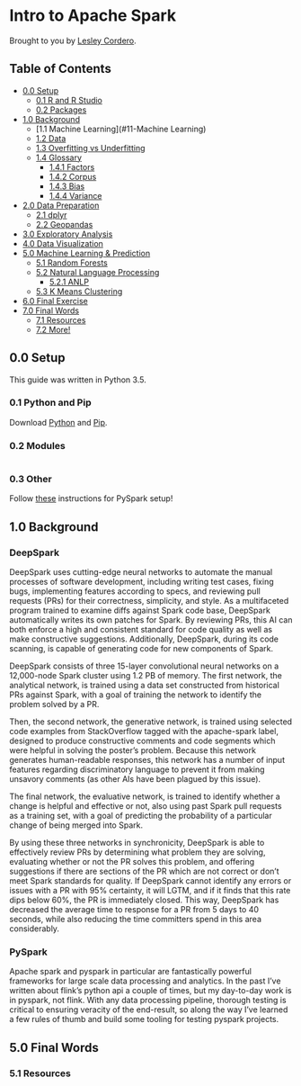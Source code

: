 Intro to Apache Spark
==================

Brought to you by [Lesley Cordero](http://www.columbia.edu/~lc2958).

## Table of Contents

- [0.0 Setup](#00-setup)
	+ [0.1 R and R Studio](#01-r-and-r-studio)
	+ [0.2 Packages](#02-packages)
- [1.0 Background](#10-background)
	+ [1.1 Machine Learning](#11-Machine Learning)
	+ [1.2 Data](#12-data)
	+ [1.3 Overfitting vs Underfitting](#13-overfitting-vs-underfitting)
	+ [1.4 Glossary](#14-glossary)
		* [1.4.1 Factors](#141-factors)
		* [1.4.2 Corpus](#142-corpus)
		* [1.4.3 Bias](#143-bias)
		* [1.4.4 Variance](#144-variance)
- [2.0 Data Preparation](#30-data-preparation)
	+ [2.1 dplyr](#31-dplyr)
	+ [2.2 Geopandas](#32-geopandas)
- [3.0 Exploratory Analysis](#30-exploratory-analysis)
- [4.0 Data Visualization](#50-data-visualization)
- [5.0 Machine Learning & Prediction](#50-machine-learning--prediction)
	+ [5.1 Random Forests](#51-random-forests)
	+ [5.2 Natural Language Processing](#52-natural-language-processing)
		* [5.2.1 ANLP](#521-anlp)
	+ [5.3 K Means Clustering](#53-k-means-clustering)
- [6.0 Final Exercise]($60-final-exercise)
- [7.0 Final Words](#60-final-words)
	+ [7.1 Resources](#61-resources)
	+ [7.2 More!](#72-more)


## 0.0 Setup

This guide was written in Python 3.5.


### 0.1 Python and Pip

Download [Python](https://www.python.org/downloads/) and [Pip](https://pip.pypa.io/en/stable/installing/).

### 0.2 Modules


```
```

### 0.3 Other 

Follow [these](https://www.dataquest.io/blog/pyspark-installation-guide/) instructions for PySpark setup! 

## 1.0 Background




### DeepSpark

DeepSpark uses cutting-edge neural networks to automate the manual processes of software development, including writing test cases, fixing bugs, implementing features according to specs, and reviewing pull requests (PRs) for their correctness, simplicity, and style. As a multifaceted program trained to examine diffs against Spark code base, DeepSpark automatically writes its own patches for Spark. By reviewing PRs, this AI can both enforce a high and consistent standard for code quality as well as make constructive suggestions. Additionally, DeepSpark, during its code scanning, is capable of generating code for new components of Spark. 

DeepSpark consists of three 15-layer convolutional neural networks on a 12,000-node Spark cluster using 1.2 PB of memory. The first network, the analytical network, is trained using a data set constructed from historical PRs against Spark, with a goal of training the network to identify the problem solved by a PR. 

Then, the second network, the generative network, is trained using selected code examples from StackOverflow tagged with the apache-spark label, designed to produce constructive comments and code segments which were helpful in solving the poster’s problem. Because this network generates human-readable responses, this network has a number of input features regarding discriminatory language to prevent it from making unsavory comments (as other AIs have been plagued by this issue). 

The final network, the evaluative network, is trained to identify whether a change is helpful and effective or not, also using past Spark pull requests as a training set, with a goal of predicting the probability of a particular change of being merged into Spark.

By using these three networks in synchronicity, DeepSpark is able to effectively review PRs by determining what problem they are solving, evaluating whether or not the PR solves this problem, and offering suggestions if there are sections of the PR which are not correct or don’t meet Spark standards for quality. If DeepSpark cannot identify any errors or issues with a PR with 95% certainty, it will LGTM, and if it finds that this rate dips below 60%, the PR is immediately closed. This way, DeepSpark has decreased the average time to response for a PR from 5 days to 40 seconds, while also reducing the time committers spend in this area considerably.



### PySpark

Apache spark and pyspark in particular are fantastically powerful frameworks for large scale data processing and analytics. In the past I’ve written about flink’s python api a couple of times, but my day-to-day work is in pyspark, not flink. With any data processing pipeline, thorough testing is critical to ensuring veracity of the end-result, so along the way I’ve learned a few rules of thumb and build some tooling for testing pyspark projects.



## 5.0 Final Words


### 5.1 Resources

[]() <br>
[]()

